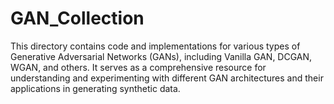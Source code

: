 # GAN_Collection
This directory contains code and implementations for various types of Generative Adversarial Networks (GANs), including Vanilla GAN, DCGAN, WGAN, and others. It serves as a comprehensive resource for understanding and experimenting with different GAN architectures and their applications in generating synthetic data.
